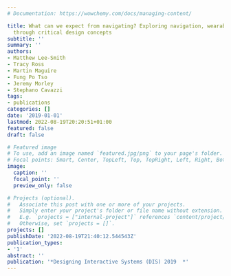 ```yaml
---
# Documentation: https://wowchemy.com/docs/managing-content/

title: What can we expect from navigating? Exploring navigation, wearables and data
  through critical design concepts
subtitle: ''
summary: ''
authors:
- Matthew Lee-Smith
- Tracy Ross
- Martin Maguire
- Fung Po Tso
- Jeremy Morley
- Stephano Cavazzi
tags:
- publications
categories: []
date: '2019-01-01'
lastmod: 2022-08-19T20:20:51+01:00
featured: false
draft: false

# Featured image
# To use, add an image named `featured.jpg/png` to your page's folder.
# Focal points: Smart, Center, TopLeft, Top, TopRight, Left, Right, BottomLeft, Bottom, BottomRight.
image:
  caption: ''
  focal_point: ''
  preview_only: false

# Projects (optional).
#   Associate this post with one or more of your projects.
#   Simply enter your project's folder or file name without extension.
#   E.g. `projects = ["internal-project"]` references `content/project/deep-learning/index.md`.
#   Otherwise, set `projects = []`.
projects: []
publishDate: '2022-08-19T21:40:12.544543Z'
publication_types:
- '1'
abstract: ''
publication: '*Designing Interactive Systems (DIS) 2019  *'
---
```

